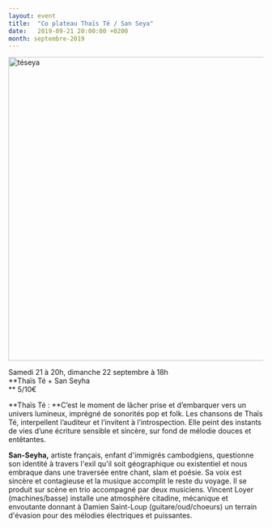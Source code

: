 ```yaml
---
layout: event
title:  "Co plateau Thaïs Té / San Seya"
date:   2019-09-21 20:00:00 +0200
month: septembre-2019
---
```

<img class="alignnone size-full wp-image-6716" src="http://localhost/wpagendarts/wp-content/uploads/2019/06/tc3a9seya.jpg" alt="téseya" width="1283" height="600" srcset="http://localhost/wpagendarts/wp-content/uploads/2019/06/tc3a9seya.jpg 1283w, http://localhost/wpagendarts/wp-content/uploads/2019/06/tc3a9seya-300x140.jpg 300w, http://localhost/wpagendarts/wp-content/uploads/2019/06/tc3a9seya-1024x479.jpg 1024w, http://localhost/wpagendarts/wp-content/uploads/2019/06/tc3a9seya-768x359.jpg 768w, http://localhost/wpagendarts/wp-content/uploads/2019/06/tc3a9seya-1200x561.jpg 1200w" sizes="(max-width: 1283px) 100vw, 1283px" />

<span style="font-weight:400;">Samedi 21 à 20h, dimanche 22 septembre à 18h<br /> </span>**Thaïs Té + San Seyha  
** <span style="font-weight:400;">5/10€</span>

**Thaïs Té : **<span style="font-weight:400;">C’est le moment de lâcher prise et d’embarquer vers un univers lumineux, imprégné de sonorités pop et folk. </span><span style="font-weight:400;">Les chansons de Thaïs Té, interpellent l’auditeur et l’invitent à l’introspection. Elle peint des instants de vies d’une écriture sensible et sincère, sur fond de mélodie douces et entêtantes.</span>



**San-Seyha,** <span style="font-weight:400;">artiste français, enfant d'immigrés cambodgiens, questionne son identité à travers l'exil qu'il soit géographique ou existentiel et nous embraque dans une traversée entre chant, slam et poésie. Sa voix est sincère et contagieuse et la musique accomplit le reste du voyage. Il se produit sur scène en trio accompagné par deux musiciens. Vincent Loyer (machines/basse) installe une atmosphère citadine, mécanique et envoutante donnant à Damien Saint-Loup (guitare/oud/choeurs) un terrain d'évasion pour des mélodies électriques et puissantes.</span>